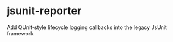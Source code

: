jsunit-reporter
===============

Add QUnit-style lifecycle logging callbacks into the legacy JsUnit framework.